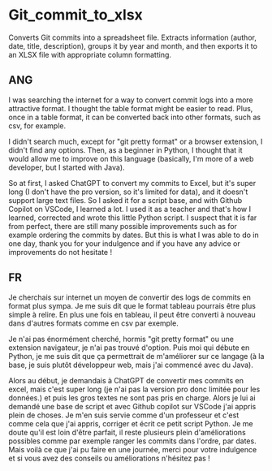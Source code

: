 # Git_commit_to_xlsx

Converts Git commits into a spreadsheet file. Extracts information (author, date, title, description), groups it by year and month, and then exports it to an XLSX file with appropriate column formatting.

## ANG
I was searching the internet for a way to convert commit logs into a more attractive format. I thought the table format might be easier to read. Plus, once in a table format, it can be converted back into other formats, such as csv, for example.

I didn't search much, except for "git pretty format" or a browser extension, I didn't find any options. Then, as a beginner in Python, I thought that it would allow me to improve on this language (basically, I'm more of a web developer, but I started with Java).

So at first, I asked ChatGPT to convert my commits to Excel, but it's super long (I don't have the pro version, so it's limited for data), and it doesn't support large text files. So I asked it for a script base, and with Github Copilot on VSCode, I learned a lot. I used it as a teacher and that's how I learned, corrected and wrote this little Python script. I suspect that it is far from perfect, there are still many possible improvements such as for example ordering the commits by dates. But this is what I was able to do in one day, thank you for your indulgence and if you have any advice or improvements do not hesitate !

## FR
Je cherchais sur internet un moyen de convertir des logs de commits en format plus sympa. Je me suis dit que le format tableau pourrais être plus simple à relire. En plus une fois en tableau, il peut être converti à nouveau dans d'autres formats comme en csv par exemple.

Je n'ai pas énormément cherché, hormis "git pretty format" ou une extension navigateur, je n'ai pas trouvé d'option. Puis moi qui débute en Python, je me suis dit que ça permettrait de m'améliorer sur ce langage (à la base, je suis plutôt développeur web, mais j'ai commencé avec du Java).

Alors au début, je demandais à ChatGPT de convertir mes commits en excel, mais c'est super long (je n'ai pas la version pro donc limitée pour les données.) et puis les gros textes ne sont pas pris en charge. Alors je lui ai demandé une base de script et avec Github copilot sur VSCode j'ai appris plein de choses. Je m'en suis servie comme d'un professeur et c'est comme cela que j'ai appris, corriger et écrit ce petit script Python. Je me doute qu'il est loin d'être parfait, il reste plusieurs plein d'améliorations possibles comme par exemple ranger les commits dans l'ordre, par dates. Mais voilà ce que j'ai pu faire en une journée, merci pour votre indulgence et si vous avez des conseils ou améliorations n'hésitez pas !
